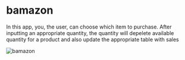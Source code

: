 # bamazon
In this app, you, the user, can choose which item to purchase.
After inputting an appropriate quantity, the quantity will depelete available quantity for a product and also update the appropriate table with sales


![bamazon](https://user-images.githubusercontent.com/32559085/39659074-82f50cee-4fee-11e8-95dc-b4f5d7478959.PNG)
